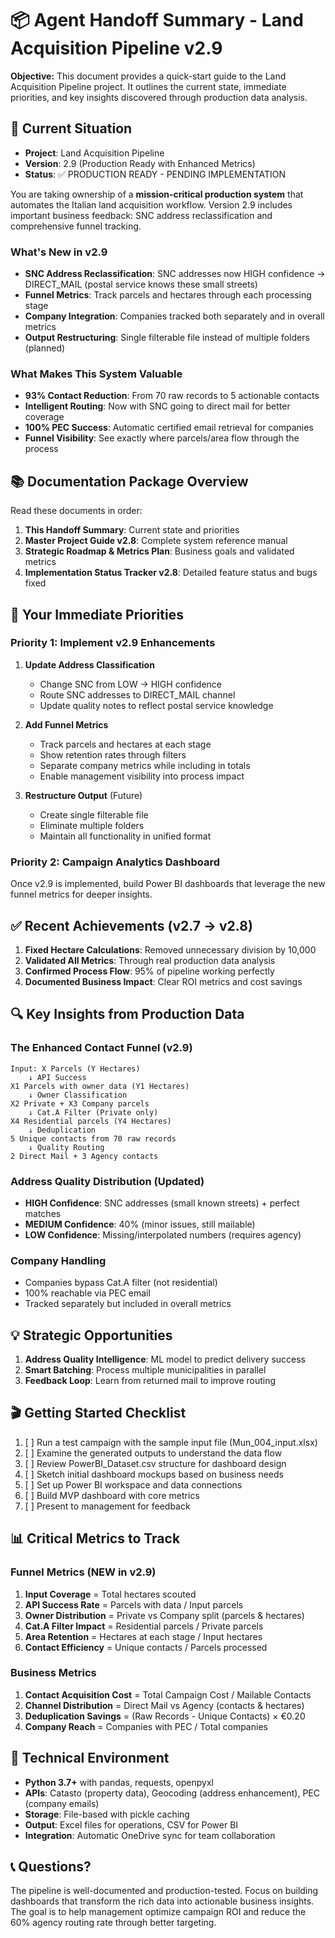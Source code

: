 # **📦 Agent Handoff Summary - Land Acquisition Pipeline v2.9**

**Objective:** This document provides a quick-start guide to the Land Acquisition Pipeline project. It outlines the current state, immediate priorities, and key insights discovered through production data analysis.

## **🎯 Current Situation**

* **Project**: Land Acquisition Pipeline  
* **Version**: 2.9 (Production Ready with Enhanced Metrics)  
* **Status**: ✅ PRODUCTION READY - PENDING IMPLEMENTATION

You are taking ownership of a **mission-critical production system** that automates the Italian land acquisition workflow. Version 2.9 includes important business feedback: SNC address reclassification and comprehensive funnel tracking.

### **What's New in v2.9**
- **SNC Address Reclassification**: SNC addresses now HIGH confidence → DIRECT_MAIL (postal service knows these small streets)
- **Funnel Metrics**: Track parcels and hectares through each processing stage
- **Company Integration**: Companies tracked both separately and in overall metrics
- **Output Restructuring**: Single filterable file instead of multiple folders (planned)

### **What Makes This System Valuable**
- **93% Contact Reduction**: From 70 raw records to 5 actionable contacts
- **Intelligent Routing**: Now with SNC going to direct mail for better coverage
- **100% PEC Success**: Automatic certified email retrieval for companies
- **Funnel Visibility**: See exactly where parcels/area flow through the process

## **📚 Documentation Package Overview**

Read these documents in order:

1. **This Handoff Summary**: Current state and priorities
2. **Master Project Guide v2.8**: Complete system reference manual
3. **Strategic Roadmap & Metrics Plan**: Business goals and validated metrics
4. **Implementation Status Tracker v2.8**: Detailed feature status and bugs fixed

## **🚀 Your Immediate Priorities**

### **Priority 1: Implement v2.9 Enhancements**

1. **Update Address Classification**
   - Change SNC from LOW → HIGH confidence
   - Route SNC addresses to DIRECT_MAIL channel
   - Update quality notes to reflect postal service knowledge

2. **Add Funnel Metrics**
   - Track parcels and hectares at each stage
   - Show retention rates through filters
   - Separate company metrics while including in totals
   - Enable management visibility into process impact

3. **Restructure Output** (Future)
   - Create single filterable file
   - Eliminate multiple folders
   - Maintain all functionality in unified format

### **Priority 2: Campaign Analytics Dashboard**

Once v2.9 is implemented, build Power BI dashboards that leverage the new funnel metrics for deeper insights.

## **✅ Recent Achievements (v2.7 → v2.8)**

1. **Fixed Hectare Calculations**: Removed unnecessary division by 10,000
2. **Validated All Metrics**: Through real production data analysis
3. **Confirmed Process Flow**: 95% of pipeline working perfectly
4. **Documented Business Impact**: Clear ROI metrics and cost savings

## **🔍 Key Insights from Production Data**

### **The Enhanced Contact Funnel (v2.9)**
```
Input: X Parcels (Y Hectares)
    ↓ API Success
X1 Parcels with owner data (Y1 Hectares)
    ↓ Owner Classification
X2 Private + X3 Company parcels
    ↓ Cat.A Filter (Private only)
X4 Residential parcels (Y4 Hectares)
    ↓ Deduplication
5 Unique contacts from 70 raw records
    ↓ Quality Routing
2 Direct Mail + 3 Agency contacts
```

### **Address Quality Distribution (Updated)**
- **HIGH Confidence**: SNC addresses (small known streets) + perfect matches
- **MEDIUM Confidence**: 40% (minor issues, still mailable)
- **LOW Confidence**: Missing/interpolated numbers (requires agency)

### **Company Handling**
- Companies bypass Cat.A filter (not residential)
- 100% reachable via PEC email
- Tracked separately but included in overall metrics

## **💡 Strategic Opportunities**

1. **Address Quality Intelligence**: ML model to predict delivery success
2. **Smart Batching**: Process multiple municipalities in parallel
3. **Feedback Loop**: Learn from returned mail to improve routing

## **🎬 Getting Started Checklist**

1. [ ] Run a test campaign with the sample input file (Mun_004_input.xlsx)
2. [ ] Examine the generated outputs to understand the data flow
3. [ ] Review PowerBI_Dataset.csv structure for dashboard design
4. [ ] Sketch initial dashboard mockups based on business needs
5. [ ] Set up Power BI workspace and data connections
6. [ ] Build MVP dashboard with core metrics
7. [ ] Present to management for feedback

## **📊 Critical Metrics to Track**

### **Funnel Metrics (NEW in v2.9)**
1. **Input Coverage** = Total hectares scouted
2. **API Success Rate** = Parcels with data / Input parcels
3. **Owner Distribution** = Private vs Company split (parcels & hectares)
4. **Cat.A Filter Impact** = Residential parcels / Private parcels
5. **Area Retention** = Hectares at each stage / Input hectares
6. **Contact Efficiency** = Unique contacts / Parcels processed

### **Business Metrics**
1. **Contact Acquisition Cost** = Total Campaign Cost / Mailable Contacts
2. **Channel Distribution** = Direct Mail vs Agency (contacts & hectares)
3. **Deduplication Savings** = (Raw Records - Unique Contacts) × €0.20
4. **Company Reach** = Companies with PEC / Total companies

## **🔧 Technical Environment**

- **Python 3.7+** with pandas, requests, openpyxl
- **APIs**: Catasto (property data), Geocoding (address enhancement), PEC (company emails)
- **Storage**: File-based with pickle caching
- **Output**: Excel files for operations, CSV for Power BI
- **Integration**: Automatic OneDrive sync for team collaboration

## **📞 Questions?**

The pipeline is well-documented and production-tested. Focus on building dashboards that transform the rich data into actionable business insights. The goal is to help management optimize campaign ROI and reduce the 60% agency routing rate through better targeting.
